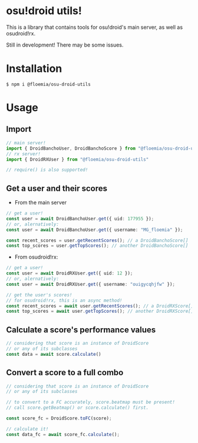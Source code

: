 # osu!droid utils!

This is a library that contains tools for osu!droid's main server, as well as osudroid!rx.

Still in development! There may be some issues.

# Installation

```
$ npm i @floemia/osu-droid-utils
```

# Usage

## Import
```ts
// main server!
import { DroidBanchoUser, DroidBanchoScore } from "@floemia/osu-droid-utils"
// rx server!
import { DroidRXUser } from "@floemia/osu-droid-utils"

// require() is also supported!

```
## Get a user and their scores
 - From the main server
```ts
// get a user!
const user = await DroidBanchoUser.get({ uid: 177955 });
// or, alernatively:
const user = await DroidBanchoUser.get({ username: "MG_floemia" });

const recent_scores = user.getRecentScores(); // a DroidBanchoScore[]
const top_scores = user.getTopScores(); // another DroidBanchoScore[]
```
- From osudroid!rx:
```ts
// get a user!
const user = await DroidRXUser.get({ uid: 12 });
// or, alernatively:
const user = await DroidRXUser.get({ username: "ouigycqhjfw" });

// get the user's scores!
// for osudroid!rx, this is an async method!
const recent_scores = await user.getRecentScores(); // a DroidRXScore[]
const top_scores = await user.getTopScores(); // another DroidRXScore[]
```
## Calculate a score's performance values
```ts
// considering that score is an instance of DroidScore
// or any of its subclasses
const data = await score.calculate()
```
## Convert a score to a full combo
```ts
// considering that score is an instance of DroidScore
// or any of its subclasses

// to convert to a FC accurately, score.beatmap must be present!
// call score.getBeatmap() or score.calculate() first.

const score_fc = DroidScore.toFC(score);

// calculate it!
const data_fc = await score_fc.calculate();
```



